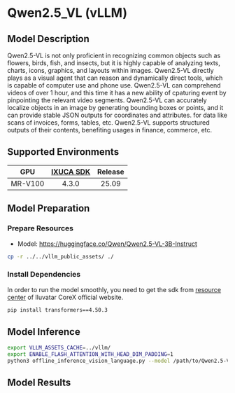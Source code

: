 # Qwen2.5_VL (vLLM)

## Model Description

Qwen2.5-VL is not only proficient in recognizing common objects such as flowers, birds, fish, and insects, but it is highly capable of analyzing texts, charts, icons, graphics, and layouts within images. Qwen2.5-VL directly plays as a visual agent that can reason and dynamically direct tools, which is capable of computer use and phone use. Qwen2.5-VL can comprehend videos of over 1 hour, and this time it has a new ability of cpaturing event by pinpointing the relevant video segments. Qwen2.5-VL can accurately localize objects in an image by generating bounding boxes or points, and it can provide stable JSON outputs for coordinates and attributes. for data like scans of invoices, forms, tables, etc. Qwen2.5-VL supports structured outputs of their contents, benefiting usages in finance, commerce, etc.

## Supported Environments

| GPU    | [IXUCA SDK](https://gitee.com/deep-spark/deepspark#%E5%A4%A9%E6%95%B0%E6%99%BA%E7%AE%97%E8%BD%AF%E4%BB%B6%E6%A0%88-ixuca) | Release |
| :----: | :----: | :----: |
| MR-V100 | 4.3.0     |  25.09  |

## Model Preparation

### Prepare Resources

- Model: <https://huggingface.co/Qwen/Qwen2.5-VL-3B-Instruct>

```bash
cp -r ../../vllm_public_assets/ ./
```

### Install Dependencies

In order to run the model smoothly, you need to get the sdk from [resource center](https://support.iluvatar.com/#/ProductLine?id=2) of Iluvatar CoreX official website.

```bash
pip install transformers==4.50.3
```

## Model Inference

```bash
export VLLM_ASSETS_CACHE=../vllm/
export ENABLE_FLASH_ATTENTION_WITH_HEAD_DIM_PADDING=1
python3 offline_inference_vision_language.py --model /path/to/Qwen2.5-VL-3B-Instruct/ -tp 4 --trust-remote-code --temperature 0.0 --max-token 256
```

## Model Results
